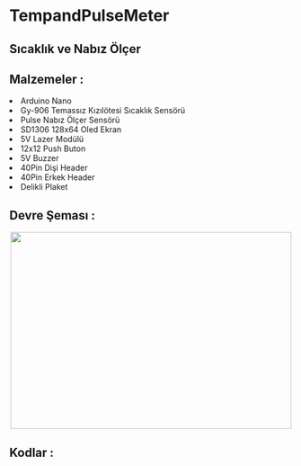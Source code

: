 # TempandPulseMeter
## Sıcaklık ve Nabız Ölçer 


## Malzemeler :

<li>Arduino Nano </li>
<li>Gy-906 Temassız Kızılötesi Sıcaklık Sensörü</li>
<li>Pulse Nabız Ölçer Sensörü</li>
<li>SD1306 128x64 Oled Ekran</li>
<li>5V Lazer Modülü</li>
<li>12x12 Push Buton</li>
<li>5V Buzzer</li>
<li>40Pin Dişi Header</li>
<li>40Pin Erkek Header</li>
<li>Delikli Plaket</li>

## Devre Şeması :

<p align="center">
  <img width="500" height="350" src="https://github.com/mcelik7/CoronaMeter/blob/main/images/NABIZVESICAKLIK.png">
</p>

## Kodlar :

